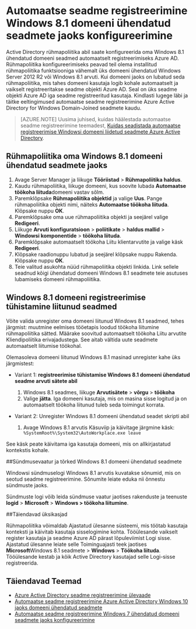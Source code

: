 <properties
    pageTitle="Automaatse seadme registreerimine Windows 8.1 domeeni ühendatud seadmete jaoks konfigureerida | Microsoft Azure'i"
    description=" Windows 8.1 domeeni ühendatud seadmete automaatselt registreerimiseks Azure AD rühmapoliitikaga juhiseid. "
    services="active-directory"
    documentationCenter=""
    authors="femila"
    manager="swadhwa"
    editor=""/>

<tags
    ms.service="active-directory"
    ms.workload="identity"
    ms.tgt_pltfrm="na"
    ms.devlang="na"
    ms.topic="article"
    ms.date="09/21/2016"
    ms.author="Markvi"/>

# <a name="configure-automatic-device-registration-for-windows-81-domain-joined-devices"></a>Automaatse seadme registreerimine Windows 8.1 domeeni ühendatud seadmete jaoks konfigureerimine

Active Directory rühmapoliitika abil saate konfigureerida oma Windows 8.1 ühendatud domeeni seadmed automaatselt registreerimiseks Azure AD. Rühmapoliitika konfigureerimiseks peavad teil olema installitud rühmapoliitika funktsiooniga vähemalt üks domeeni ühendatud Windows Server 2012 R2 või Windows 8.1 arvuti. Kui domeeni jaoks on lubatud seda rühmapoliitika, mis tahes domeeni kasutaja logib kohale automaatselt ja vaikselt registreeritakse seadme objekti Azure AD. Seal on üks seadme objekti Azure AD iga seadme registreeritud kasutaja. Kindlasti lugege läbi ja täitke eeltingimused automaatse seadme registreerimine Azure Active Directory for Windows Domain-Joined seadmete kaudu.

>[AZURE.NOTE]
 Uusima juhised, kuidas häälestada automaatse seadme registreerimine teemadest, [Kuidas seadistada automaatse registreerimise Windowsi domeeni liidetud seadmete Azure Active Directory](active-directory-conditional-access-automatic-device-registration-setup.md).



## <a name="configure-the-group-policy-for-your-windows-81-domain-joined-devices"></a>Rühmapoliitika oma Windows 8.1 domeeni ühendatud seadmete jaoks

1. Avage Server Manager ja liikuge **Tööriistad** > **Rühmapoliitika haldus**.
2. Kaudu rühmapoliitika, liikuge domeeni, kus soovite lubada **Automaatse töökoha liituda**domeeni vastav sõlm.
3. Paremklõpsake **Rühmapoliitika objektid** ja valige **Uus**. Pange rühmapoliitika objekti nimi, näiteks **Automaatse töökoha liituda**. Klõpsake nuppu **OK**.
4. Paremklõpsake oma uue rühmapoliitika objekti ja seejärel valige **Redigeeri**.
5. Liikuge **Arvuti konfiguratsioon** > **poliitikate** > **haldus mallid** > **Windowsi komponentide** > **töökoha liituda**.
6. Paremklõpsake automaatselt töökoha Liitu klientarvutite ja valige käsk **Redigeeri**.
7. Klõpsake raadionuppu lubatud ja seejärel klõpsake nuppu Rakenda. Klõpsake nuppu **OK**.
8. Teie valitud asukohta nüüd rühmapoliitika objekti linkida. Link sellele seadnud kõigi ühendatud domeeni Windows 8.1 seadmete teie asutuses lubamiseks domeeni rühmapoliitika.

## <a name="unregistering-your-windows-81-domain-joined-devices"></a>Windows 8.1 domeeni registreerimise tühistamine liitunud seadmed

Võite valida unregister oma domeeni liitunud Windows 8.1 seadmed, tehes järgmist: muutmine eelmises tööetapis loodud töökoha liitumine rühmapoliitika sätted. Määrake soovitud automaatselt töökoha Liitu arvutite Kliendipoliitika erivajadustega. See aitab vältida uute seadmete automaatselt liitumise töökohal.

Olemasoleva domeeni liitunud Windows 8.1 masinad unregister kahe üks järgmistest:

* Variant 1: **registreerimise tühistamise Windows 8.1 domeeni ühendatud seadme arvuti sätete abil**
  1. Windows 8.1 seadmes, liikuge **Arvutisätete** > **võrgu** > **töökoha**
  2. Valige **jätta**.
Iga domeeni kasutaja, mis on masina sisse logitud ja on automaatselt töökoha liitunud tuleb seda toimingut korrata.

* Variant 2: Unregister Windows 8.1 domeeni ühendatud seadet skripti abil
    1. Avage Windows 8.1 arvutis Käsuviip ja käivitage järgmine käsk:` %SystemRoot%\System32\AutoWorkplace.exe leave`
   
See käsk peate käivitama iga kasutaja domeeni, mis on allkirjastatud kontekstis kohale.

##<a name="event-viewer--errors-for-windows-81-domain-joined-devices"></a>Sündmusevaatur ja tõrked Windows 8.1 domeeni ühendatud seadmete

Windowsi sündmuselogi Windows 8.1 arvutis kuvatakse sõnumid, mis on seotud seadme registreerimine. Sõnumite leiate eduka nii õnnestu sündmuste jaoks. 

Sündmuste logi võib leida sündmuse vaatur jaotises rakenduste ja teenuste **logid** > **Microsoft** > **Windows > töökoha liitumine**.

##<a name="additional-details"></a>Täiendavad üksikasjad

Rühmapoliitika võimaldab Ajastatud ülesanne süsteemi, mis töötab kasutaja konteksti ja käivitab kasutaja sisselogimine kohta. Tööülesande vaikselt register kasutaja ja seadme Azure AD pärast lõpuleviimist Logi sisse. Ajastatud ülesanne leiate selle Toiminguajasti teek jaotises **Microsoft**Windows 8.1 seadmete > **Windows** > **Töökoha liituda**. Tööülesande kestab ja kõik Active Directory kasutajad selle Logi-sisse registreerida. 

## <a name="additional-topics"></a>Täiendavad Teemad
- [Azure Active Directory seadme registreerimine ülevaade](active-directory-conditional-access-device-registration-overview.md)
- [Automaatse seadme registreerimine Azure Active Directory Windows 10 jaoks domeeni ühendatud seadmete](active-directory-conditional-access-automatic-device-registration.md)
- [Automaatse seadme registreerimine Windows 7 ühendatud domeeni seadmete jaoks konfigureerimine](active-directory-conditional-access-automatic-device-registration-windows7.md)

